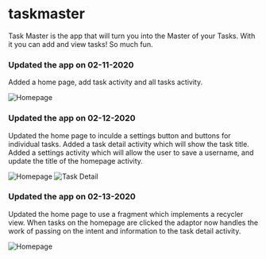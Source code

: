 # taskmaster

Task Master is the app that will turn you into the Master of your Tasks. With it you can add and view tasks! So much fun.

### Updated the app on 02-11-2020
Added a home page, add task activity and all tasks activity. 

![Homepage](screenshots/home.png)


### Updated the app on 02-12-2020
Updated the home page to inculde a settings button and buttons for individual tasks. Added a task detail activity which will show the task title. Added a settings activity which will allow the user to save a username, and update the title of the homepage activity.

![Homepage](screenshots/home2.png)
![Task Detail](screenshots/detail.png)

### Updated the app on 02-13-2020
Updated the home page to use a fragment which implements a recycler view. When tasks on the homepage are clicked the adaptor now handles the work of passing on the intent and information to the task detail activity.

![Homepage](screenshots/taskmaster.png)
